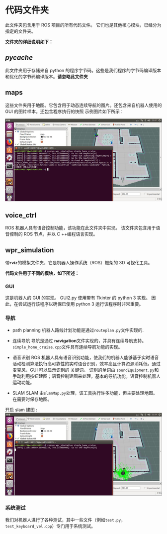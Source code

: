 # 代码文件夹

此文件夹包含用于 ROS 项目的所有代码文件。 它们也是其他核心模块，已经分为指定的文件夹。

**文件夹的详细说明如下：**

## _pycache_

此文件夹用于存储来自 python 的程序字节码。这些是我们程序的字节码编译版本和优化的字节码编译版本。**请忽略此文件夹**

## maps

这些文件夹用于地图。它包含用于动态连续导航的图片。还包含来自机器人使用的 GUI 的图片样本。还包含程序执行的快照 示例图片如下所示：

![alt text](https://github.com/sebuaa2020/Team106/blob/master/Code/maps/finish.jpg "GUI Logo")

## voice_ctrl

ROS 机器人具有语音控制功能，该功能在此文件夹中实现。 该文件夹包含用于语音控制的 ROS 节点，并以 C ++编程语言实现。

## wpr_simulation

带**rviz**的模拟文件夹，它是机器人操作系统（ROS）框架的 3D 可视化工具。

**代码文件用于不同的模块，如下所述：**

### GUI

这是机器人的 GUI 的实现。 GUI2.py 使用带有 Tkinter 的 python 3 实现。 因此，在尝试运行该程序以确保已使用 python 3 运行该程序时非常重要。

### 导航

- path planning
  机器人路线计划功能是通过`routeplan.py`文件实现的.

- 连续导航
  导航是通过 **navigation**文件实现的，并具有连续导航支持。`simple_home_cruise.cpp`文件具有连续导航功能的实现。

- 语音识别
  ROS 机器人具有语音识别功能，使我们的机器人能够基于实时语音活动检测算法执行高可靠性的实时语音识别，效率高且计算资源消耗低。通过麦克风，GUI 可以显示识别的 关键词。 识别的单词由 `soundEquipment.py`和手动利用按钮建图；语音控制建图来处理。基本的导航功能。语音控制机器人运动功能。

- SLAM
  SLAM 由`slamMap.py`处理，该工具执行许多功能，但主要处理地图。 在需要时保存地图。

开启 slam 建图 :
![alt text](https://github.com/sebuaa2020/Team106/blob/master/Code/slam_start.jpg "SLAM")

### 系统测试

我们对机器人进行了各种测试，其中一些文件（例如`test.py`，`test_keyboard_vel.cpp`）专门用于系统测试。
